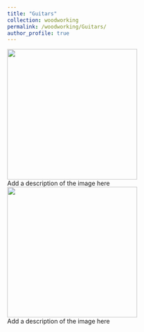 ```yaml
---
title: "Guitars"
collection: woodworking
permalink: /woodworking/Guitars/
author_profile: true
---
```


<div class="gallery">
  <a target="_blank" href="http://malachycampbell.github.io/images/G10.jpeg">
    <img src="http://malachycampbell.github.io/images/G10.jpeg" alt="" width="300">
  </a>
  <div class="desc">Add a description of the image here</div>
</div>

<div class="gallery">
  <a target="_blank" href="http://malachycampbell.github.io/images/G1.jpeg">
    <img src="http://malachycampbell.github.io/images/G10.jpeg" alt="" width="300">
  </a>
  <div class="desc">Add a description of the image here</div>
</div>
